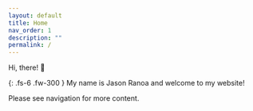 ```yaml
---
layout: default
title: Home
nav_order: 1
description: ""
permalink: /
---
```


Hi, there! 👋

{: .fs-6 .fw-300 }
My name is Jason Ranoa and welcome to my website!

Please see navigation for more content.
